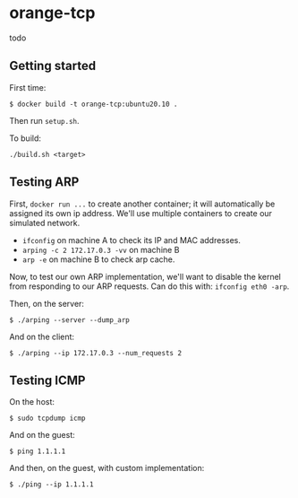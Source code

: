 # orange-tcp

todo

## Getting started

First time:
```
$ docker build -t orange-tcp:ubuntu20.10 .
```

Then run `setup.sh`.

To build:
```
./build.sh <target>
```

## Testing ARP

First, `docker run ...` to create another container; it will automatically be assigned its own ip address. We'll use multiple containers to create our simulated network.

* `ifconfig` on machine A to check its IP and MAC addresses.
* `arping -c 2 172.17.0.3 -vv` on machine B
* `arp -e` on machine B to check arp cache.

Now, to test our own ARP implementation, we'll want to disable the kernel from
responding to our ARP requests. Can do this with: `ifconfig eth0 -arp`.

Then, on the server:
```
$ ./arping --server --dump_arp
```

And on the client:
```
$ ./arping --ip 172.17.0.3 --num_requests 2
```

## Testing ICMP

On the host:
```
$ sudo tcpdump icmp
```

And on the guest:
```
$ ping 1.1.1.1
```

And then, on the guest, with custom implementation:
```
$ ./ping --ip 1.1.1.1
```

